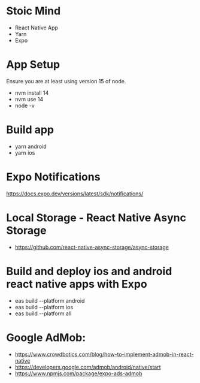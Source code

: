 # Stoic Mind

- React Native App
- Yarn
- Expo

# App Setup

Ensure you are at least using version 15 of node.

- nvm install 14
- nvm use 14
- node -v

# Build app

- yarn android
- yarn ios

# Expo Notifications

https://docs.expo.dev/versions/latest/sdk/notifications/

# Local Storage - React Native Async Storage

- https://github.com/react-native-async-storage/async-storage

# Build and deploy ios and android react native apps with Expo

- eas build --platform android
- eas build --platform ios
- eas build --platform all

# Google AdMob:

- https://www.crowdbotics.com/blog/how-to-implement-admob-in-react-native
- https://developers.google.com/admob/android/native/start
- https://www.npmjs.com/package/expo-ads-admob
